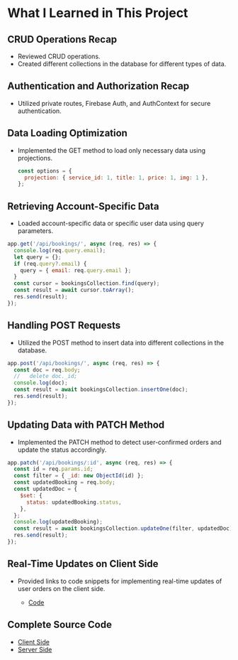 # What I Learned in This Project

## CRUD Operations Recap

- Reviewed CRUD operations.
- Created different collections in the database for different types of data.

## Authentication and Authorization Recap

- Utilized private routes, Firebase Auth, and AuthContext for secure authentication.

## Data Loading Optimization

- Implemented the GET method to load only necessary data using projections.
  ```javascript
  const options = {
    projection: { service_id: 1, title: 1, price: 1, img: 1 },
  };
  ```

## Retrieving Account-Specific Data

- Loaded account-specific data or specific user data using query parameters.

```javascript
app.get('/api/bookings/', async (req, res) => {
  console.log(req.query.email);
  let query = {};
  if (req.query?.email) {
    query = { email: req.query.email };
  }
  const cursor = bookingsCollection.find(query);
  const result = await cursor.toArray();
  res.send(result);
});
```

## Handling POST Requests

- Utilized the POST method to insert data into different collections in the database.

```javascript
app.post('/api/bookings/', async (req, res) => {
  const doc = req.body;
  //   delete doc._id;
  console.log(doc);
  const result = await bookingsCollection.insertOne(doc);
  res.send(result);
});
```

## Updating Data with PATCH Method

- Implemented the PATCH method to detect user-confirmed orders and update the status accordingly.

```javascript
app.patch('/api/bookings/:id', async (req, res) => {
  const id = req.params.id;
  const filter = { _id: new ObjectId(id) };
  const updatedBooking = req.body;
  const updatedDoc = {
    $set: {
      status: updatedBooking.status,
    },
  };
  console.log(updatedBooking);
  const result = await bookingsCollection.updateOne(filter, updatedDoc);
  res.send(result);
});
```

## Real-Time Updates on Client Side

- Provided links to code snippets for implementing real-time updates of user orders on the client side.

  - [Code](https://github.dev/ahnaf4D/ph-car-doctor-client-homePage/tree/main/src/Pages/BookingDetails)
## Complete Source Code
- [Client Side](https://github.com/ahnaf4D/ph-car-doctor-client-homePage/)
- [Server Side](https://github.com/ahnaf4D/ph-car-doctors-server)
